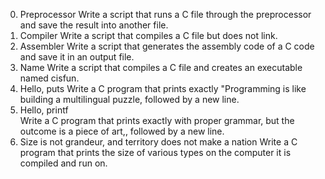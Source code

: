 0. Preprocessor 
Write a script that runs a C file through the preprocessor and save the result into another file.
1. Compiler 
Write a script that compiles a C file but does not link.
2. Assembler 
Write a script that generates the assembly code of a C code and save it in an output file.
3. Name
Write a script that compiles a C file and creates an executable named cisfun.
4. Hello, puts 
Write a C program that prints exactly "Programming is like building a multilingual puzzle, followed by a new line.
5. Hello, printf  
Write a C program that prints exactly with proper grammar, but the outcome is a piece of art,, followed by a new line.
6. Size is not grandeur, and territory does not make a nation 
Write a C program that prints the size of various types on the computer it is compiled and run on.
